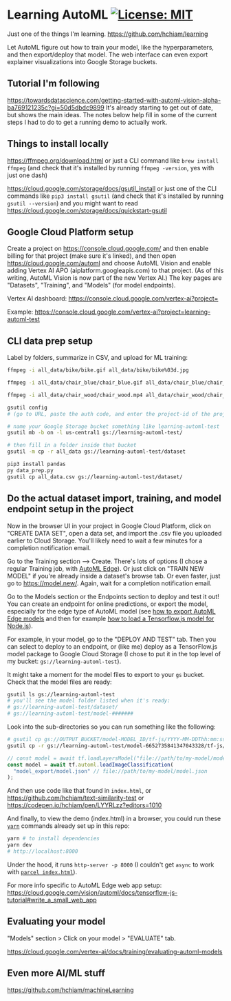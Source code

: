 # Learning AutoML [![License: MIT](https://img.shields.io/badge/License-MIT-yellow.svg?style=for-the-badge)](https://github.com/hchiam/learning-template/blob/main/LICENSE)

Just one of the things I'm learning. https://github.com/hchiam/learning

Let AutoML figure out how to train your model, like the hyperparameters, and then export/deploy that model. The web interface can even export explainer visualizations into Google Storage buckets.

## Tutorial I'm following

https://towardsdatascience.com/getting-started-with-automl-vision-alpha-ba769121235c?gi=50d5dbdc9899 It's already starting to get out of date, but shows the main ideas. The notes below help fill in some of the current steps I had to do to get a running demo to actually work.

## Things to install locally

https://ffmpeg.org/download.html or just a CLI command like `brew install ffmpeg` (and check that it's installed by running `ffmpeg -version`, yes with just one dash)

https://cloud.google.com/storage/docs/gsutil_install or just one of the CLI commands like `pip3 install gsutil` (and check that it's installed by running `gsutil --version`) and you might want to read https://cloud.google.com/storage/docs/quickstart-gsutil

## Google Cloud Platform setup

Create a project on https://console.cloud.google.com/ and then enable billing for that project (make sure it's linked), and then open https://cloud.google.com/automl and choose AutoML Vision and enable adding Vertex AI APO (aiplatform.googleapis.com) to that project. (As of this writing, AutoML Vision is now part of the new Vertex AI.) The key pages are "Datasets", "Training", and "Models" (for model endpoints).

Vertex AI dashboard: https://console.cloud.google.com/vertex-ai?project=<YOUR-PROJECT-ID>

Example: https://console.cloud.google.com/vertex-ai?project=learning-automl-test

## CLI data prep setup

Label by folders, summarize in CSV, and upload for ML training:

```sh
ffmpeg -i all_data/bike/bike.gif all_data/bike/bike%03d.jpg

ffmpeg -i all_data/chair_blue/chair_blue.gif all_data/chair_blue/chair_blue%03d.jpg

ffmpeg -i all_data/chair_wood/chair_wood.mp4 all_data/chair_wood/chair_wood_%03d.jpg

gsutil config
# (go to URL, paste the auth code, and enter the project-id of the project you set up earlier)

# name your Google Storage bucket something like learning-automl-test
gsutil mb -b on -l us-central1 gs://learning-automl-test/

# then fill in a folder inside that bucket
gsutil -m cp -r all_data gs://learning-automl-test/dataset

pip3 install pandas
py data_prep.py
gsutil cp all_data.csv gs://learning-automl-test/dataset/
```

## Do the actual dataset import, training, and model endpoint setup in the project

Now in the browser UI in your project in Google Cloud Platform, click on "CREATE DATA SET", open a data set, and import the .csv file you uploaded earlier to Cloud Storage. You'll likely need to wait a few minutes for a completion notification email.

Go to the Training section --> Create. There's lots of options (I chose a regular Training job, with [AutoML Edge](https://cloud.google.com/vertex-ai/docs/training/automl-edge-console)). Or just click on "TRAIN NEW MODEL" if you're already inside a dataset's browse tab. Or even faster, just go to https://model.new/. Again, wait for a completion notification email.

Go to the Models section or the Endpoints section to deploy and test it out! You can create an endpoint for online predictions, or export the model, especially for the edge type of AutoML model (see [how to export AutoML Edge models](https://cloud.google.com/vertex-ai/docs/export/export-edge-model) and then for example [how to load a Tensorflow.js model for Node.js](https://www.tensorflow.org/js/guide/save_load#loading_a_tfmodel)).

For example, in your model, go to the "DEPLOY AND TEST" tab. Then you can select to deploy to an endpoint, or (like me) deploy as a TensorFlow.js model package to Google Cloud Storage (I chose to put it in the top level of my bucket: `gs://learning-automl-test`).

It might take a moment for the model files to export to your `gs` bucket. Check that the model files are ready:

```sh
gsutil ls gs://learning-automl-test
# you'll see the model folder listed when it's ready:
# gs://learning-automl-test/dataset/
# gs://learning-automl-test/model-#######
```

Look into the sub-directories so you can run something like the following:

```sh
# gsutil cp gs://OUTPUT_BUCKET/model-MODEL_ID/tf-js/YYYY-MM-DDThh:mm:ss.sssZ/ ./download_dir
gsutil cp -r gs://learning-automl-test/model-6652735841347043328/tf-js/2021-11-28T20:21:28.935523Z/* model_export
```

```js
// const model = await tf.loadLayersModel("file://path/to/my-model/model.json");
const model = await tf.automl.loadImageClassification(
  "model_export/model.json" // file://path/to/my-model/model.json
);
```

And then use code like that found in `index.html`, or https://github.com/hchiam/text-similarity-test or https://codepen.io/hchiam/pen/LYYRLzz?editors=1010

And finally, to view the demo (index.html) in a browser, you could run these [`yarn`](https://github.com/hchiam/learning-yarn) commands already set up in this repo:

```sh
yarn # to install dependencies
yarn dev
# http://localhost:8000
```

Under the hood, it runs `http-server -p 8000` (I couldn't get `async` to work with [`parcel index.html`](https://github.com/hchiam/learning-parcel)).

For more info specific to AutoML Edge web app setup: https://cloud.google.com/vision/automl/docs/tensorflow-js-tutorial#write_a_small_web_app

## Evaluating your model

"Models" section > Click on your model > "EVALUATE" tab.

https://cloud.google.com/vertex-ai/docs/training/evaluating-automl-models

## Even more AI/ML stuff

https://github.com/hchiam/machineLearning

